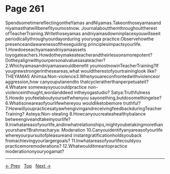 # Page 261

SpendsometimereflectingontheYamas andNiyamas.Takeonthoseyamasand niyamasthatwillbenefityoumostnow. Journalaboutthemthroughouttherest ofTeacherTraining.Writethoseyamas andniyamasdowninplacesyouwillseeit periodicallythroughyourdayorduring youryoga practice.Observehowthe presenceandawarenessoftheseguiding principlesimpactsyourlife. 1.Howdoeseachyamaandniyamaassets toyogateachers.Howdotheymakeateacherandtheirlessonsmorepotent?Dotheyalignwithyourpersonalvaluesasateacher?2.Whichyamasandniyamaswouldbenefit youmostnowinTeacherTraining?If yougrewstrongerintheseareas,what wouldtherestofyourtraininglook like? THEYAMAS Ahimsa:Non-violence3.Whenyouareconfrontedwithviolenceor aggression,how canyouputanendto thatcycleratherthanperpetuateit? 4.Whatare somewaysyoucouldpractice non-violenceinthought,wordanddeed intheyogastudio? Satya:Truthfulness 5.Howdo youfeelaboutyourselfwhenyou sayonething,butdosomethingelse? 6.Whatisoneareaofyourlifewhereyou wouldliketobemore truthful? 7.HowwillyoupracticesatyawhengivingandreceivingfeedbackduringTeacher Training? Asteya:Non-stealing 8.Howcanyoucreateahealthybalance betweengiveandtakeinyourlife? 9.Inwhatareasofyourlife,andinwhatrelationships,mightyoubetakingmorethanyourshare?Brahmacharya: Moderation 10.Canyouidentifyanyareasofyourlife whereyourpursuitofpleasureand instantgratificationholdsyouback fromachievingyourlargergoals? 11.Inwhatareasofyourlifecouldyou practicemoremoderations? 12.Whatwoulditmeantopractice moderationonyouryogamat?


---
[← Prev](/pages/page-260.md) &nbsp; [Top](/index.md) &nbsp; [Next →](/pages/page-262.md)
